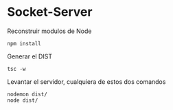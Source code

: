 

# Socket-Server


Reconstruir modulos de Node
```
npm install

```

Generar el DIST
```
tsc -w
```

Levantar el servidor, cualquiera de estos dos comandos
```
nodemon dist/
node dist/
```